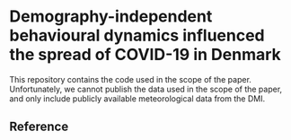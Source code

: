 # Demography-independent behavioural dynamics influenced the spread of COVID-19 in Denmark

This repository contains the code used in the scope of the paper. Unfortunately, we cannot publish the data used in the scope of the paper, and only include publicly available meteorological data from the DMI.

## Reference


